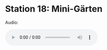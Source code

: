 
# Station 18: Mini-Gärten

Audio: 

<audio controls>
  <source src="https://github.com/kipppunkte/kipppunkte/raw/gh-pages/assets/18_Mini-Gärten.mp3" type="audio/mpeg">
  Your browser does not support the audio tag.
</audio>
